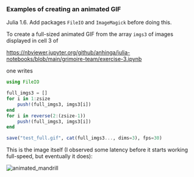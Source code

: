 ### Examples of creating an animated GIF

Julia 1.6. Add packages `FileIO` and `ImageMagick` before doing this.

To create a full-sized animated GIF from the array `imgs3` of images displayed in cell 3 of

https://nbviewer.jupyter.org/github/anhinga/julia-notebooks/blob/main/grimoire-team/exercise-3.ipynb

one writes

```julia
using FileIO

full_imgs3 = []
for i in 1:zsize
    push!(full_imgs3, imgs3[i])
end
for i in reverse(2:(zsize-1))
    push!(full_imgs3, imgs3[i])
end

save("test_full.gif", cat(full_imgs3..., dims=3), fps=30)
```

This is the image itself (I observed some latency before it starts working full-speed, but eventually it does):

![animated_mandrill](test_full.gif)
